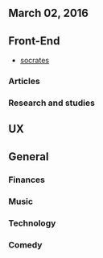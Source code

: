 March 02, 2016
---

## Front-End

- [socrates](https://github.com/matthewmueller/socrates)

### Articles

### Research and studies

## UX

## General 
 
### Finances

### Music

### Technology

### Comedy
